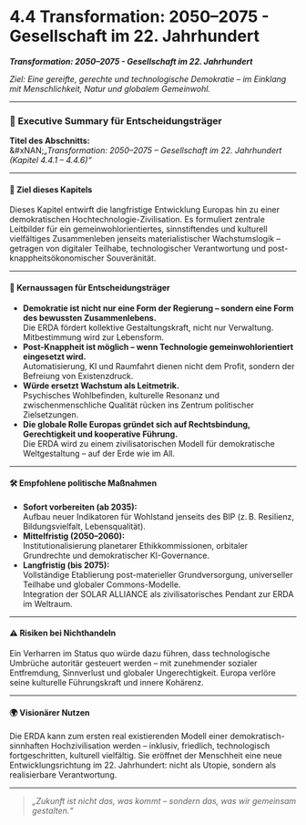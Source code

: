 # 4.4 Transformation: 2050–2075 - Gesellschaft im 22. Jahrhundert

_**Transformation: 2050–2075 - Gesellschaft im 22. Jahrhundert**_

_Ziel: Eine gereifte, gerechte und technologische Demokratie – im Einklang mit Menschlichkeit, Natur und globalem Gemeinwohl._

***

### 📘 Executive Summary für Entscheidungsträger

**Titel des Abschnitts:**\
&#xNAN;_„Transformation: 2050–2075 – Gesellschaft im 22. Jahrhundert (Kapitel 4.4.1 – 4.4.6)“_

***

#### 🎯 Ziel dieses Kapitels

Dieses Kapitel entwirft die langfristige Entwicklung Europas hin zu einer demokratischen Hochtechnologie-Zivilisation. Es formuliert zentrale Leitbilder für ein gemeinwohlorientiertes, sinnstiftendes und kulturell vielfältiges Zusammenleben jenseits materialistischer Wachstumslogik – getragen von digitaler Teilhabe, technologischer Verantwortung und post-knappheitsökonomischer Souveränität.

***

#### 🧭 Kernaussagen für Entscheidungsträger

* **Demokratie ist nicht nur eine Form der Regierung – sondern eine Form des bewussten Zusammenlebens.**\
  Die ERDA fördert kollektive Gestaltungskraft, nicht nur Verwaltung. Mitbestimmung wird zur Lebensform.
* **Post-Knappheit ist möglich – wenn Technologie gemeinwohlorientiert eingesetzt wird.**\
  Automatisierung, KI und Raumfahrt dienen nicht dem Profit, sondern der Befreiung von Existenzdruck.
* **Würde ersetzt Wachstum als Leitmetrik.**\
  Psychisches Wohlbefinden, kulturelle Resonanz und zwischenmenschliche Qualität rücken ins Zentrum politischer Zielsetzungen.
* **Die globale Rolle Europas gründet sich auf Rechtsbindung, Gerechtigkeit und kooperative Führung.**\
  Die ERDA wird zu einem zivilisatorischen Modell für demokratische Weltgestaltung – auf der Erde wie im All.

***

#### 🛠 Empfohlene politische Maßnahmen

* **Sofort vorbereiten (ab 2035):**\
  Aufbau neuer Indikatoren für Wohlstand jenseits des BIP (z. B. Resilienz, Bildungsvielfalt, Lebensqualität).
* **Mittelfristig (2050–2060):**\
  Institutionalisierung planetarer Ethikkommissionen, orbitaler Grundrechte und demokratischer KI-Governance.
* **Langfristig (bis 2075):**\
  Vollständige Etablierung post-materieller Grundversorgung, universeller Teilhabe und globaler Commons-Modelle.\
  Integration der SOLAR ALLIANCE als zivilisatorisches Pendant zur ERDA im Weltraum.

***

#### ⚠️ Risiken bei Nichthandeln

Ein Verharren im Status quo würde dazu führen, dass technologische Umbrüche autoritär gesteuert werden – mit zunehmender sozialer Entfremdung, Sinnverlust und globaler Ungerechtigkeit. Europa verlöre seine kulturelle Führungskraft und innere Kohärenz.

***

#### 🌍 Visionärer Nutzen

Die ERDA kann zum ersten real existierenden Modell einer demokratisch-sinnhaften Hochzivilisation werden – inklusiv, friedlich, technologisch fortgeschritten, kulturell vielfältig. Sie eröffnet der Menschheit eine neue Entwicklungsrichtung im 22. Jahrhundert: nicht als Utopie, sondern als realisierbare Verantwortung.

***

> _„Zukunft ist nicht das, was kommt – sondern das, was wir gemeinsam gestalten.“_
